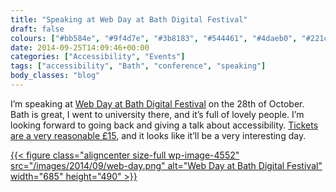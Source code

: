 ```yaml
---
title: "Speaking at Web Day at Bath Digital Festival"
draft: false
colours: ["#bb584e", "#9f4d7e", "#3b8183", "#544461", "#4daeb0", "#221c28", "#ffffff"]
date: 2014-09-25T14:09:46+00:00
categories: ["Accessibility", "Events"]
tags: ["accessibility", "Bath", "conference", "speaking"]
body_classes: "blog"
---
```


I’m speaking at [Web Day at Bath Digital Festival](http://2014.bathdigitalfestival.com/event/web-day/) on the 28th of October. Bath is great, I went to university there, and it’s full of lovely people. I’m looking forward to going back and giving a talk about accessibility. [Tickets are a very reasonable £15](https://www.eventbrite.co.uk/e/web-day-tickets-13137878749), and it looks like it’ll be a very interesting day.

[{{< figure class="aligncenter size-full wp-image-4552" src="/images/2014/09/web-day.png" alt="Web Day at Bath Digital Festival" width="685" height="490" >}}](http://2014.bathdigitalfestival.com/event/web-day/)

